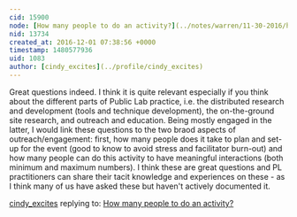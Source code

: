 ```yaml
---
cid: 15900
node: [How many people to do an activity?](../notes/warren/11-30-2016/how-many-people-to-do-an-activity)
nid: 13734
created_at: 2016-12-01 07:38:56 +0000
timestamp: 1480577936
uid: 1083
author: [cindy_excites](../profile/cindy_excites)
---
```


Great questions indeed. I think it is quite relevant especially if you think about the different parts of Public Lab practice, i.e. the distributed research and development (tools and technique development), the on-the-ground site research, and outreach and education.
Being mostly engaged in the latter, I would link these questions to the two braod aspects of outreach/engagement: first, how many people does it take to plan and set-up for the event (good to know to avoid stress and facilitator burn-out) and how many people can do this activity to have meaningful interactions (both minimum and maximum numbers).
I think these are great questions and PL practitioners can share their tacit knowledge and experiences on these - as I think many of us have asked these but haven't actively documented it. 

[cindy_excites](../profile/cindy_excites) replying to: [How many people to do an activity?](../notes/warren/11-30-2016/how-many-people-to-do-an-activity)

